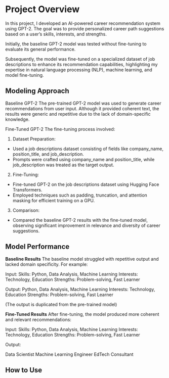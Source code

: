 # __Project Overview__

In this project, I developed an AI-powered career recommendation system using GPT-2. The goal was to provide personalized career path suggestions based on a user’s skills, interests, and strengths. 

Initially, the baseline GPT-2 model was tested without fine-tuning to evaluate its general performance. 

Subsequently, the model was fine-tuned on a specialized dataset of job descriptions to enhance its recommendation capabilities, highlighting my expertise in natural language processing (NLP), machine learning, and model fine-tuning.

## __Modeling Approach__

Baseline GPT-2
The pre-trained GPT-2 model was used to generate career recommendations from user input. Although it provided coherent text, the results were generic and repetitive due to the lack of domain-specific knowledge.

Fine-Tuned GPT-2
The fine-tuning process involved:

  1. Dataset Preparation:
   - Used a job descriptions dataset consisting of fields like company_name, position_title, and job_description.
   - Prompts were crafted using company_name and position_title, while job_description was treated as the target output.
    
  2. Fine-Tuning:
   - Fine-tuned GPT-2 on the job descriptions dataset using Hugging Face Transformers.
   - Employed techniques such as padding, truncation, and attention masking for efficient training on a GPU.
    
3. Comparison:
  - Compared the baseline GPT-2 results with the fine-tuned model, observing significant improvement in relevance and diversity of career suggestions.


## __Model Performance__

__Baseline Results__
The baseline model struggled with repetitive output and lacked domain specificity. For example:

Input:
Skills: Python, Data Analysis, Machine Learning
Interests: Technology, Education
Strengths: Problem-solving, Fast Learner

Output:
Python, Data Analysis, Machine Learning
Interests: Technology, Education
Strengths: Problem-solving, Fast Learner

(The output is duplicated from the pre-trained model)

__Fine-Tuned Results__
After fine-tuning, the model produced more coherent and relevant recommendations:

Input:
Skills: Python, Data Analysis, Machine Learning
Interests: Technology, Education
Strengths: Problem-solving, Fast Learner

Output:

Data Scientist
Machine Learning Engineer
EdTech Consultant


## __How to Use__
